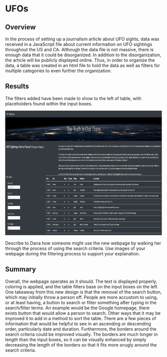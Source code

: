 # UFOs

## Overview 
In the process of setting up a journalism article about UFO sights, data was received in a JavaScript file about current information on UFO sightings throughout the US and CA. Although the data file is not massive, there is enough data that it could be disorganized. In addition to the disorganization, the article will be publicly displayed online. Thus, in order to organize the data, a table was created in an html file to hold the data as well as filters for multiple categories to even further the organization.

## Results 
The filters added have been made to show to the left of table, with placeholders found within the input boxes. 


<img src="https://github.com/arosas17/UFOs/blob/main/static/images/webpage.png" data-canonical-src="https://gyazo.com/eb5c5741b6a9a16c692170a41a49c858.png" width="700" height="400" />


Describe to Dana how someone might use the new webpage by walking her through the process of using the search criteria. Use images of your webpage during the filtering process to support your explanation.
## Summary
Overall, the webpage operates as it should. The text is displayed properly, coloring is applied, and the table filters base on the input boxes on the left. One takeaway from this new design is that the removal of the search button, which may initially throw a person off. People are more accustom to using, or at least having, a button to search or filter something after typing in the search/filter terms. An example would be the Google homepage, there exists button that would allow a person to search. Other ways that it may be improved it to add in a method to sort the table. There are a few pieces of information that would be helpful to see in an ascending or descending order, particularly date and duration. Furthermore, the borders around the search criteria could be improved visually. The borders are much longer in length than the input boxes, so it can be visually enhanced by simply decreasing the length of the borders so that it fits more snugly around the search criteria.  

